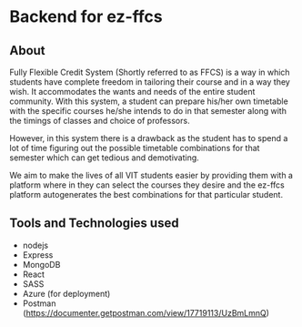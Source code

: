 # Backend for ez-ffcs

## About 
Fully Flexible Credit System (Shortly referred to as FFCS) is a way in which students have complete freedom in tailoring their course and in a way they wish. It accommodates the wants and needs of the entire student community. With this system, a student can prepare his/her own timetable with the specific courses he/she intends to do in that semester along with the timings of classes and choice of professors. 

However, in this system there is a drawback as the student has to spend a lot of time figuring out the possible timetable combinations for that semester which can get tedious and demotivating.

We aim to make the lives of all VIT students easier by providing them with a platform where in they can select the courses they desire and the ez-ffcs platform autogenerates the best combinations for that particular student.

## Tools and Technologies used
- nodejs
- Express
- MongoDB
- React
- SASS
- Azure (for deployment)
- Postman (https://documenter.getpostman.com/view/17719113/UzBmLmnQ)
